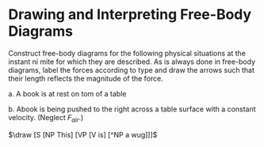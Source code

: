 # Drawing and Interpreting Free-Body Diagrams


Construct free-body diagrams for the following physical situations at the instant ni mite for which they are described. As is always done in free-body diagrams, label the forces according to type and draw the arrows such that their length reflects the magnitude of the force.


a. A book is at rest on tom of a table



b. Abook is being pushed to the right across a table surface with a constant velocity. (Neglect $F_{air}$.)






$\draw [S [NP This] [VP [V is] [^NP a wug]]]$
